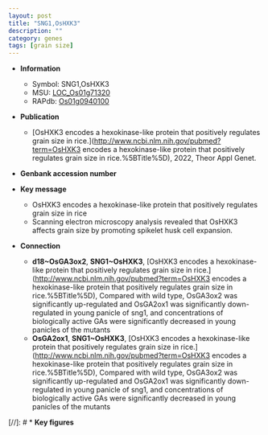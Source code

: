 ```yaml
---
layout: post
title: "SNG1,OsHXK3"
description: ""
category: genes
tags: [grain size]
---
```


* **Information**  
    + Symbol: SNG1,OsHXK3  
    + MSU: [LOC_Os01g71320](http://rice.uga.edu/cgi-bin/ORF_infopage.cgi?orf=LOC_Os01g71320)  
    + RAPdb: [Os01g0940100](https://rapdb.dna.affrc.go.jp/locus/?name=Os01g0940100)  

* **Publication**  
    + [OsHXK3 encodes a hexokinase-like protein that positively regulates grain size in rice.](http://www.ncbi.nlm.nih.gov/pubmed?term=OsHXK3 encodes a hexokinase-like protein that positively regulates grain size in rice.%5BTitle%5D), 2022, Theor Appl Genet.

* **Genbank accession number**  

* **Key message**  
    + OsHXK3 encodes a hexokinase-like protein that positively regulates grain size in rice
    + Scanning electron microscopy analysis revealed that OsHXK3 affects grain size by promoting spikelet husk cell expansion.

* **Connection**  
    + __d18~OsGA3ox2__, __SNG1~OsHXK3__, [OsHXK3 encodes a hexokinase-like protein that positively regulates grain size in rice.](http://www.ncbi.nlm.nih.gov/pubmed?term=OsHXK3 encodes a hexokinase-like protein that positively regulates grain size in rice.%5BTitle%5D),  Compared with wild type, OsGA3ox2 was significantly up-regulated and OsGA2ox1 was significantly down-regulated in young panicle of sng1, and concentrations of biologically active GAs were significantly decreased in young panicles of the mutants
    + __OsGA2ox1__, __SNG1~OsHXK3__, [OsHXK3 encodes a hexokinase-like protein that positively regulates grain size in rice.](http://www.ncbi.nlm.nih.gov/pubmed?term=OsHXK3 encodes a hexokinase-like protein that positively regulates grain size in rice.%5BTitle%5D),  Compared with wild type, OsGA3ox2 was significantly up-regulated and OsGA2ox1 was significantly down-regulated in young panicle of sng1, and concentrations of biologically active GAs were significantly decreased in young panicles of the mutants

[//]: # * **Key figures**  


